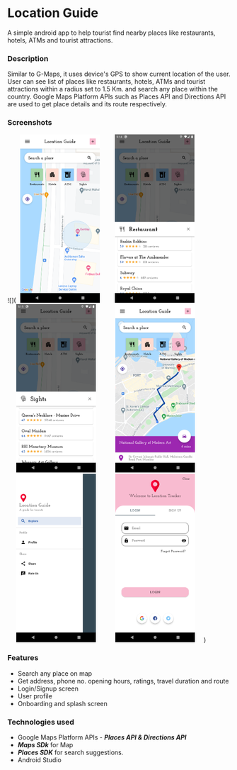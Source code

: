 # Location Guide
A simple android app to help tourist find nearby places like restaurants, hotels, ATMs and tourist attractions.

### Description
Similar to G-Maps, it uses device's GPS to show current location of the user. User can see list of places like restaurants, hotels, ATMs and tourist attractions within a radius set to 1.5 Km. and search any place within the country. Google Maps Platform APIs such as Places API and Directions API are used to get place details and its route respectively.

### Screenshots
![](<img src="https://github.com/lookthisisaddy/Location-Guide/blob/master/app/screenshots/explore.png" width="180" height="380" hspace="10"> 
<img src="https://github.com/lookthisisaddy/Location-Guide/blob/master/app/screenshots/restaurant.png" width="180" height="380" hspace="20">
<img src="https://github.com/lookthisisaddy/Location-Guide/blob/master/app/screenshots/sights.png" width="180" height="380" hspace="20">
<img src="https://github.com/lookthisisaddy/Location-Guide/blob/master/app/screenshots/polyline.png" width="180" height="380" hspace="20">
<img src="https://github.com/lookthisisaddy/Location-Guide/blob/master/app/screenshots/drawer.png" width="180" height="380" hspace="20">
<img src="https://github.com/lookthisisaddy/Location-Guide/blob/master/app/screenshots/login.png" width="180" height="380" hspace="20">)


### Features
- Search any place on map
- Get address, phone no. opening hours, ratings, travel duration and route
- Login/Signup screen
- User profile
- Onboarding and splash screen

### Technologies used
- Google Maps Platform APIs - ***Places API & Directions API***
- ***Maps SDk*** for Map
- ***Places SDK*** for search suggestions.
- Android Studio


 
